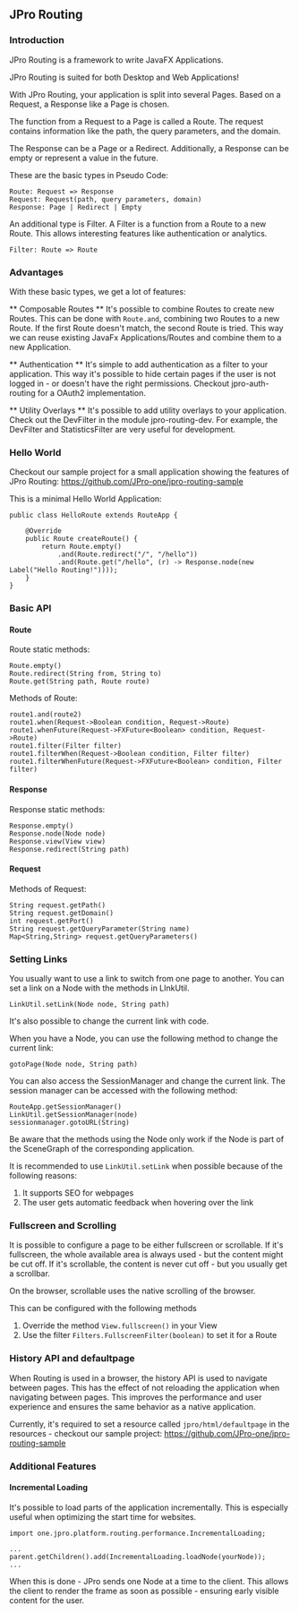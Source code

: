 ## JPro Routing

### Introduction

JPro Routing is a framework
to write JavaFX Applications.

JPro Routing is suited for both Desktop and Web Applications!

With JPro Routing, your application is split into several Pages.
Based on a Request, a Response like a Page is chosen.

The function from a Request to a Page is called a Route.
The request contains information like the path, the query parameters, and the domain.

The Response can be a Page or a Redirect.
Additionally, a Response can be empty or represent a value in the future.

These are the basic types in Pseudo Code:
```
Route: Request => Response
Request: Request(path, query parameters, domain)
Response: Page | Redirect | Empty
```

An additional type is Filter.
A Filter is a function from a Route to a new Route.
This allows interesting features like authentication or analytics.
```
Filter: Route => Route
```

### Advantages

With these basic types, we get a lot of features:

** Composable Routes **
It's possible to combine Routes to create new Routes.
This can be done with `Route.and`, combining two Routes to a new Route.
If the first Route doesn't match, the second Route is tried.
This way we can reuse existing JavaFx Applications/Routes and combine them to a new Application.

** Authentication **
It's simple to add authentication as a filter to your application.
This way it's possible to hide certain pages if the user is not logged in - or doesn't have the right permissions.
Checkout jpro-auth-routing for a OAuth2 implementation.

** Utility Overlays **
It's possible to add utility overlays to your application.
Check out the DevFilter in the module jpro-routing-dev.
For example, the DevFilter and StatisticsFilter are very useful for development.

### Hello World

Checkout our sample project for a small application showing the features of JPro Routing:
https://github.com/JPro-one/jpro-routing-sample

This is a minimal Hello World Application:

```
public class HelloRoute extends RouteApp {

    @Override
    public Route createRoute() {
        return Route.empty()
            .and(Route.redirect("/", "/hello"))
            .and(Route.get("/hello", (r) -> Response.node(new Label("Hello Routing!"))));
    }
}
```


### Basic API

#### Route

Route static methods:
```
Route.empty()
Route.redirect(String from, String to)
Route.get(String path, Route route)
```

Methods of Route:
```
route1.and(route2)
route1.when(Request->Boolean condition, Request->Route)
route1.whenFuture(Request->FXFuture<Boolean> condition, Request->Route)
route1.filter(Filter filter)
route1.filterWhen(Request->Boolean condition, Filter filter)
route1.filterWhenFuture(Request->FXFuture<Boolean> condition, Filter filter)
```

#### Response

Response static methods:
```
Response.empty()
Response.node(Node node)
Response.view(View view)
Response.redirect(String path)
```

#### Request

Methods of Request:
```
String request.getPath()
String request.getDomain()
int request.getPort()
String request.getQueryParameter(String name)
Map<String,String> request.getQueryParameters()
```

### Setting Links

You usually want to use a link to switch from one page to another.
You can set a link on a Node with the methods in LInkUtil.

```
LinkUtil.setLink(Node node, String path)
```

It's also possible to change the current link with code.

When you have a Node, you can use the following method to change the current link:
```
gotoPage(Node node, String path)
```

You can also access the SessionManager and change the current link.
The session manager can be accessed with the following method:
```
RouteApp.getSessionManager()
LinkUtil.getSessionManager(node)
sessionmanager.gotoURL(String)
```

Be aware that the methods using the Node only work if the Node is part of
the SceneGraph of the corresponding application.

It is recommended to use `LinkUtil.setLink` when possible because of the following reasons:
1. It supports SEO for webpages
2. The user gets automatic feedback when hovering over the link


### Fullscreen and Scrolling

It is possible to configure a page to be either fullscreen or scrollable.
If it's fullscreen, the whole available area is always used - but the content might be cut off.
If it's scrollable, the content is never cut off - but you usually get a scrollbar.

On the browser, scrollable uses the native scrolling of the browser.

This can be configured with the following methods
1. Override the method `View.fullscreen()` in your View
2. Use the filter `Filters.FullscreenFilter(boolean)` to set it for a Route


### History API and defaultpage
When Routing is used in a browser, the history API is used to navigate between pages.
This has the effect of not reloading the application when navigating between pages.
This improves the performance and user experience and ensures the same behavior as a native application.

Currently, it's required to set a resource called `jpro/html/defaultpage` in the resources -
checkout our sample project: https://github.com/JPro-one/jpro-routing-sample



### Additional Features

#### Incremental Loading

It's possible to load parts of the application incrementally.
This is especially useful when optimizing the start time for websites.

```
import one.jpro.platform.routing.performance.IncrementalLoading;

...
parent.getChildren().add(IncrementalLoading.loadNode(yourNode));
...
```

When this is done - JPro sends one Node at a time to the client.
This allows the client to render the frame as soon as possible - ensuring early visible content for the user.

